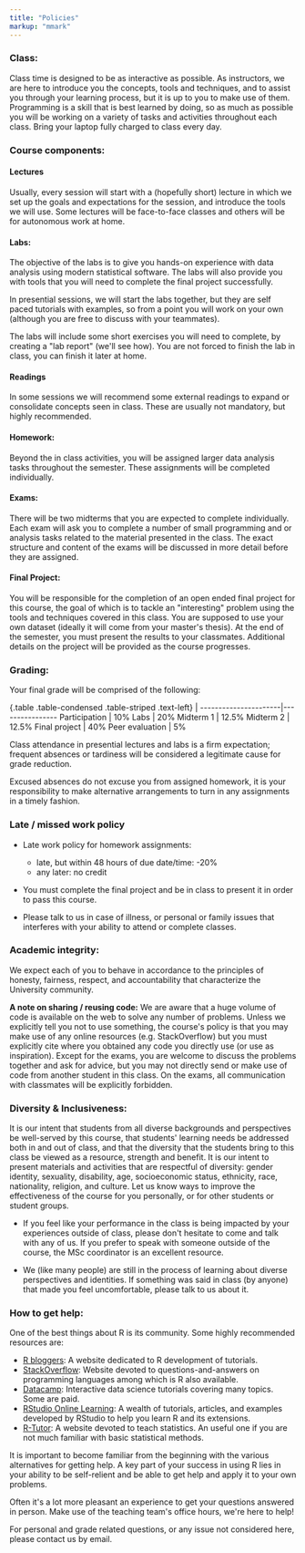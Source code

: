 ```yaml
---
title: "Policies"
markup: "mmark"
---
```


### Class:

Class time is designed to be as interactive as possible. As instructors, we are here to introduce you the concepts, tools and techniques, and to assist you through your learning process, but it is up to you to make use of them. Programming is a skill that is best learned by doing, so as much as possible you will be working on a variety of tasks and activities throughout each class. Bring your laptop fully charged to class every day.


### Course components:

#### Lectures

Usually, every session will start with a (hopefully short) lecture in which we set up the goals and expectations for the session, and introduce the tools we will use. Some  lectures will be face-to-face classes and others will be for autonomous work at home.

#### Labs:

The objective of the labs is to give you hands-on experience with data analysis using modern statistical software. The labs will also provide you with tools that you will need to complete the final project successfully.

In presential sessions, we will start the labs together, but they are self paced tutorials with examples, so from a point you will work on your own (although you are free to discuss with your teammates).

The labs will include some short exercises you will need to complete, by creating a "lab report" (we'll see how). You are not forced to finish the lab in class, you can finish it later at home.

#### Readings 

In some sessions we will recommend some external readings to expand or consolidate concepts seen in class. These are usually not mandatory, but highly recommended.

#### Homework:

Beyond the in class activities, you will be assigned larger data analysis tasks throughout the semester. These assignments will be completed individually. 


#### Exams:

There will be two midterms that you are expected to complete individually. Each exam will ask you to complete a number of small programming and or analysis tasks related to the material presented in the class. The exact structure and content of the exams will be discussed in more detail before they are assigned.

#### Final Project:

You will be responsible for the completion of an open ended final project for this course, the goal of which is to tackle an "interesting" problem using the tools and techniques covered in this class. You are supposed to use your own dataset (ideally it will come from your master's thesis). At the end of the semester, you must present the results to your classmates. Additional details on the project will be provided as the course progresses.


### Grading:

Your final grade will be comprised of the following:

{.table .table-condensed .table-striped .text-left}
 <span></span>        | <span></span>
----------------------|----------------
Participation         | 10%
Labs                  | 20%
Midterm 1             | 12.5%
Midterm 2             | 12.5%
Final project         | 40%
Peer evaluation       | 5%

Class attendance in presential lectures and labs is a firm expectation; frequent absences or tardiness will be considered a legitimate cause for grade reduction.

Excused absences do not excuse you from assigned homework, it is your responsibility to make alternative arrangements to turn in any assignments in a timely fashion.


### Late / missed work policy

- Late work policy for homework assignments:
    - late, but within 48 hours of due date/time: -20%
    - any later: no credit
    
- You must complete the final project and be in class to present it in order to pass this course.

- Please talk to us in case of illness, or personal or family issues that interferes with your ability to attend or complete classes.


### Academic integrity:

We expect each of you to behave in accordance to the principles of honesty, fairness, respect, and accountability that characterize the University community. 

**A note on sharing / reusing code:** We are aware that a huge volume of code is available on the web to solve any number of problems. Unless we explicitly tell you not to use something, the course's policy is that you may make use of any online resources (e.g. StackOverflow) but you must explicitly cite where you obtained any code you directly use (or use as inspiration). Except for the exams, you are welcome to discuss the problems together and ask for advice, but you may not directly send or make use of code from another student in this class. On the exams, all communication with classmates will be explicitly forbidden.

### Diversity & Inclusiveness:

It is our intent that students from all diverse backgrounds and perspectives be well-served by this course, that students' learning needs be addressed both in and out of class, and that the diversity that the students bring to this class be viewed as a resource, strength and benefit. It is our intent to present materials and activities that are respectful of diversity: gender identity, sexuality, disability, age, socioeconomic status, ethnicity, race, nationality, religion, and culture. Let us know ways to improve the effectiveness of the course for you personally, or for other students or student groups.

- If you feel like your performance in the class is being impacted by your experiences outside of class, please don't hesitate to come and talk with any of us. If you prefer to speak with someone outside of the course, the MSc coordinator is an excellent resource.

- We (like many people) are still in the process of learning about diverse perspectives and identities. If something was said in class (by anyone) that made you feel uncomfortable, please talk to us about it.

### How to get help:

One of the best things about R is its community. Some highly recommended resources are:

- [R bloggers](http://www.r-bloggers.com/): A website dedicated to R development of tutorials.
- [StackOverflow](http://stackoverflow.com/): Website devoted to questions-and-answers on programming languages among which is R also available.
- [Datacamp](https://www.datacamp.com/search?q=&facets%5Btechnology%5D%5B%5D=R): Interactive data science tutorials covering many topics. Some are paid.
- [RStudio Online Learning](https://www.rstudio.com/online-learning/): A wealth of tutorials, articles, and examples developed by RStudio to help you learn R and its extensions.
- [R-Tutor](http://www.r-tutor.com/): A website devoted to teach statistics. An useful one if you are not much familiar with basic statistical methods.

It is important to become familiar from the beginning with the various alternatives for getting help. A key part of your success in using R lies in your ability to be self-relient and be able to get help and apply it to your own problems.

Often it's a lot more pleasant an experience to get your questions answered in person. Make use of the teaching team's office hours, we're here to help!

For personal and grade related questions, or any issue not considered here, please contact us by email.
